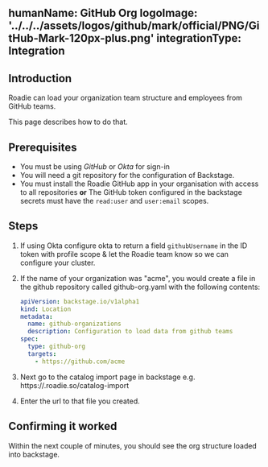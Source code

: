 humanName: GitHub Org
logoImage: '../../../assets/logos/github/mark/official/PNG/GitHub-Mark-120px-plus.png'
integrationType: Integration
---

## Introduction

Roadie can load your organization team structure and employees from GitHub teams.

This page describes how to do that.

## Prerequisites

- You must be using *GitHub* or *Okta* for sign-in 
- You will need a git repository for the configuration of Backstage.
- You must install the Roadie GitHub app in your organisation with access to all repositories **or** The GitHub token configured in the backstage secrets must have the `read:user` and `user:email` scopes.

## Steps

1. If using Okta configure okta to return a field `githubUsername` in the ID token with profile scope & let the Roadie team know so we can configure your cluster.
2. If the name of your organization was "acme", you would create a file in the github repository called github-org.yaml with the following contents:

   ```yaml
   apiVersion: backstage.io/v1alpha1
   kind: Location
   metadata:
     name: github-organizations
     description: Configuration to load data from github teams
   spec:
     type: github-org
     targets:
       - https://github.com/acme
   ```

2. Next go to the catalog import page in backstage e.g. https://<tenant-name>.roadie.so/catalog-import
3. Enter the url to that file you created.

## Confirming it worked

Within the next couple of minutes, you should see the org structure loaded into backstage.
